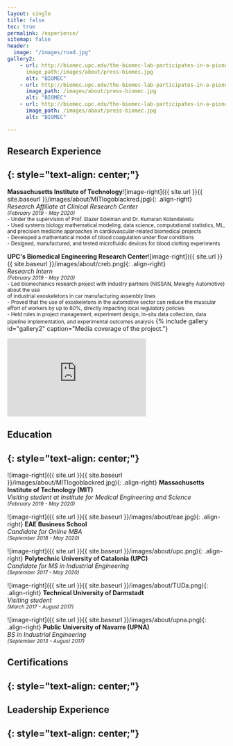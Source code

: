 ```yaml
---
layout: single
title: false
toc: true
permalink: /experience/
sitemap: false
header:
  image: "/images/road.jpg"
gallery2:
	- url: http://biomec.upc.edu/the-biomec-lab-participates-in-a-pioneering-project-to-introduce-exoskeletons-to-the-automotive-industry/
	  image_path:/images/about/press-biomec.jpg
	  alt: "BIOMEC" 
	- url: http://biomec.upc.edu/the-biomec-lab-participates-in-a-pioneering-project-to-introduce-exoskeletons-to-the-automotive-industry/
	  image_path: /images/about/press-biomec.jpg
	  alt: "BIOMEC"
	- url: http://biomec.upc.edu/the-biomec-lab-participates-in-a-pioneering-project-to-introduce-exoskeletons-to-the-automotive-industry/
	  image_path: /images/about/press-biomec.jpg
	  alt: "BIOMEC"

---
```

## Research Experience
{: style="text-align: center;"}
---

__Massachusetts Institute of Technology__![image-right]({{ site.url }}{{ site.baseurl }}/images/about/MITlogoblackred.jpg){: .align-right}<br />_Research Affiliate at Clinical Research Center_<br /><small>_(February 2019 - May 2020)_<br />- Under the supervision of Prof. Elazer Edelman and Dr. Kumaran Kolandaivelu<br />- Used systems biology mathematical modeling, data science, computational statistics, ML, and precision medicine approaches in cardiovascular-related biomedical projects<br />- Developed a mathematical model of blood coagulation under flow conditions<br />- Designed, manufactured, and tested microfluidic devices for blood clotting experiments</small>

__UPC's Biomedical Engineering Research Center__![image-right]({{ site.url }}{{ site.baseurl }}/images/about/creb.png){: .align-right}<br />_Research Intern_<br /><small>_(February 2019 - May 2020)_<br />- Led biomechanics research project with industry partners (NISSAN, Meleghy Automotive) about the use<br />of industrial exoskeletons in car manufacturing assembly lines<br />- Proved that the use of exoskeletons in the automotive sector can reduce the muscular effort of workers by up to 60%, directly impacting local regulatory policies<br />- Held roles in project management, experiment design, in-situ data collection, data pipeline implementation, and experimental outcomes analysis</small>
{% include gallery id="gallery2" caption="Media coverage of the project."}
<iframe width="320" height="180" src="https://www.youtube.com/watch?time_continue=105&v=nJe3ZFv3Cyg&feature=emb_title" frameborder="0" allowfullscreen></iframe>

## Education
{: style="text-align: center;"}
---

![image-right]({{ site.url }}{{ site.baseurl }}/images/about/MITlogoblackred.jpg){: .align-right}
__Massachusetts Institute of Technology (MIT)__<br />_Visiting student at Institute for Medical Engineering and Science_<br /><small>_(February 2019 - May 2020)_</small>

![image-right]({{ site.url }}{{ site.baseurl }}/images/about/eae.jpg){: .align-right}
__EAE Business School__<br />_Candidate for Online MBA_<br /><small>_(September 2018 - May 2020)_</small>

![image-right]({{ site.url }}{{ site.baseurl }}/images/about/upc.png){: .align-right}
__Polytechnic University of Catalonia (UPC)__<br />_Candidate for MS in Industrial Engineering_<br /><small>_(September 2017 - May 2020)_</small>

![image-right]({{ site.url }}{{ site.baseurl }}/images/about/TUDa.png){: .align-right}
__Technical University of Darmstadt__<br />_Visiting student_<br /><small>_(March 2017 - August 2017)_</small>

![image-right]({{ site.url }}{{ site.baseurl }}/images/about/upna.png){: .align-right}
__Public University of Navarre (UPNA)__<br />_BS in Industrial Engineering_<br /><small>_(September 2013 - August 2017)_</small>

## Certifications
{: style="text-align: center;"}
---

## Leadership Experience
{: style="text-align: center;"}
---